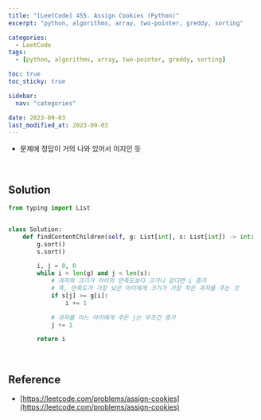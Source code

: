 ```yaml
---
title: "[LeetCode] 455. Assign Cookies (Python)"
excerpt: "python, algorithms, array, two-pointer, greddy, sorting"

categories:
  - LeetCode
tags:
  - [python, algorithms, array, two-pointer, greddy, sorting]

toc: true
toc_sticky: true

sidebar:
  nav: "categories"

date: 2023-09-03
last_modified_at: 2023-09-03
---
```


- 문제에 정답이 거의 나와 있어서 이지인 듯

<br>

## Solution

```python
from typing import List


class Solution:
    def findContentChildren(self, g: List[int], s: List[int]) -> int:
        g.sort()
        s.sort()

        i, j = 0, 0
        while i < len(g) and j < len(s):
            # 과자의 크기가 아이의 만족도보다 크거나 같다면 i 증가
            # 즉, 만족도가 가장 낮은 아이에게 크기가 가장 작은 과자를 주는 것
            if s[j] >= g[i]:
                i += 1

            # 과자를 어느 아이에게 주든 j는 무조건 증가
            j += 1

        return i
```

<br>

## Reference

- [https://leetcode.com/problems/assign-cookies](https://leetcode.com/problems/assign-cookies)
